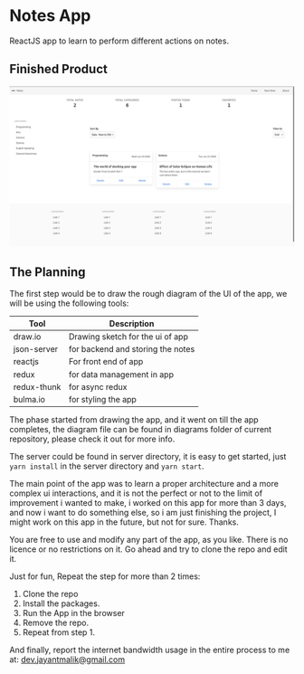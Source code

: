 # Notes App

ReactJS app to learn to perform different actions on notes.

## Finished Product

![finished product](./screenshots/desktop.png)

## The Planning

The first step would be to draw the rough diagram of the UI of the app, we will be using the following tools:

| Tool        | Description                       |
| ----------- | --------------------------------- |
| draw.io     | Drawing sketch for the ui of app  |
| json-server | for backend and storing the notes |
| reactjs     | For front end of app              |
| redux       | for data management in app        |
| redux-thunk | for async redux                   |
| bulma.io    | for styling the app               |

The phase started from drawing the app, and it went on till the app completes, the diagram file can be found in diagrams folder of current repository, please check it out for more info.

The server could be found in server directory, it is easy to get started, just `yarn install` in the server directory and `yarn start`.

The main point of the app was to learn a proper architecture and a more complex ui interactions, and it is not the perfect or not to the limit of improvement i wanted to make, i worked on this app for more than 3 days, and now i want to do something else, so i am just finishing the project, I might work on this app in the future, but not for sure. Thanks.

You are free to use and modify any part of the app, as you like. There is no licence or no restrictions on it. Go ahead and try to clone the repo and edit it.

Just for fun, Repeat the step for more than 2 times:

1. Clone the repo
2. Install the packages.
3. Run the App in the browser
4. Remove the repo.
5. Repeat from step 1.

And finally, report the internet bandwidth usage in the entire process to me at: [dev.jayantmalik@gmail.com](mailto://dev.jayantmalik@gmail.com)
